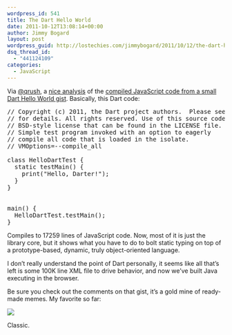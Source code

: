 ```yaml
---
wordpress_id: 541
title: The Dart Hello World
date: 2011-10-12T13:08:14+00:00
author: Jimmy Bogard
layout: post
wordpress_guid: http://lostechies.com/jimmybogard/2011/10/12/the-dart-hello-world/
dsq_thread_id:
  - "441124109"
categories:
  - JavaScript
---
```

Via [@qrush](http://twitter.com/qrush/statuses/124102080095981568), a [nice analysis](http://webreflection.blogspot.com/2011/10/what-is-wrong-about-17259-lines-of-code.html) of the [compiled JavaScript code from a small Dart Hello World gist](https://gist.github.com/1277224). Basically, this Dart code:

<pre>// Copyright (c) 2011, the Dart project authors.  Please see the AUTHORS file
// for details. All rights reserved. Use of this source code is governed by a
// BSD-style license that can be found in the LICENSE file.
// Simple test program invoked with an option to eagerly
// compile all code that is loaded in the isolate.
// VMOptions=--compile_all

class HelloDartTest {
  static testMain() {
    print("Hello, Darter!");
  }
}


main() {
  HelloDartTest.testMain();
}</pre>

Compiles to 17259 lines of JavaScript code. Now, most of it is just the library core, but it shows what you have to do to bolt static typing on top of a prototype-based, dynamic, truly object-oriented language.

I don’t really understand the point of Dart personally, it seems like all that’s left is some 100K line XML file to drive behavior, and now we’ve built Java executing in the browser.

Be sure you check out the comments on that gist, it’s a gold mine of ready-made memes. My favorite so far:

![](https://a248.e.akamai.net/assets.github.com/img/a0ffc6339b4ee880dcc7448c99369133263148e4/687474703a2f2f696d616765732e6d656d6567656e657261746f722e6e65742f696e7374616e6365732f343030782f31303534353033392e6a7067)

Classic.